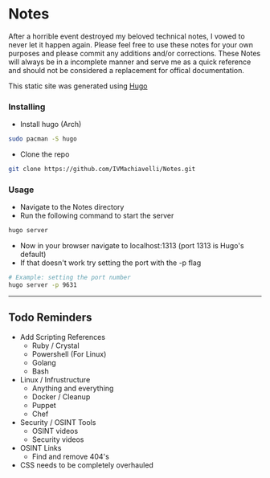 # Notes
After a horrible event destroyed my beloved technical notes, I vowed to never let it happen again. Please feel free to use these notes for your own purposes and please commit any additions and/or corrections. These Notes will always be in a incomplete manner and serve me as a quick reference and should not be considered a replacement for offical documentation.

This static site was generated using [Hugo](gohugo.io)

### Installing
- Install hugo (Arch)
```bash
sudo pacman -S hugo
```
- Clone the repo
```bash
git clone https://github.com/IVMachiavelli/Notes.git
```

### Usage
- Navigate to the Notes directory
- Run the following command to start the server
```bash
hugo server
```
- Now in your browser navigate to localhost:1313 (port 1313 is Hugo's default)
- If that doesn't work try setting the port with the -p flag
```bash
# Example: setting the port number
hugo server -p 9631
```

--------------
Todo Reminders
--------------
- Add Scripting References
    - Ruby / Crystal
    - Powershell (For Linux)
    - Golang
    - Bash
- Linux / Infrustructure
    - Anything and everything
    - Docker / Cleanup
    - Puppet
    - Chef
- Security / OSINT Tools
    - OSINT videos
    - Security videos
 - OSINT Links
    - Find and remove 404's
- CSS needs to be completely overhauled
